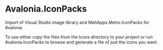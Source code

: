 # Avalonia.IconPacks
Import of Visual Studio image library and MahApps.Metro.IconPacks for Avalonia

To use either copy the files from the Icons directory to your project or run Avalonia.IconPacks to browse and generate a file of just the icons you want.
